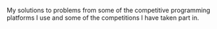 My solutions to problems from some of the competitive programming platforms I use and some of the competitions I have taken part in.
